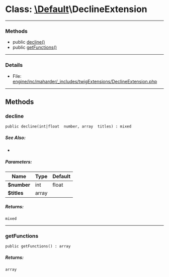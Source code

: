 # Class: [\Default](../../packages/Default.md)\DeclineExtension


---

### Methods

* public [decline()](#method_decline)
* public [getFunctions()](#method_getFunctions)

---

### Details

* File: [engine/inc/maharder/_includes/twigExtensions/DeclineExtension.php](../../engine/inc/maharder/_includes/twigExtensions/DeclineExtension.php)

---

## Methods

<a id="method_decline"></a>
### decline

```
public decline(int|float  number, array  titles) : mixed
```

##### See Also:

 * [](../)

##### Parameters:

| Name | Type | Default |
|------|------|---------|
| **$number** | int|float |  |
| **$titles** | array |  |

##### Returns:

```
mixed
```

---

<a id="method_getFunctions"></a>
### getFunctions

```
public getFunctions() : array
```

##### Returns:

```
array
```
